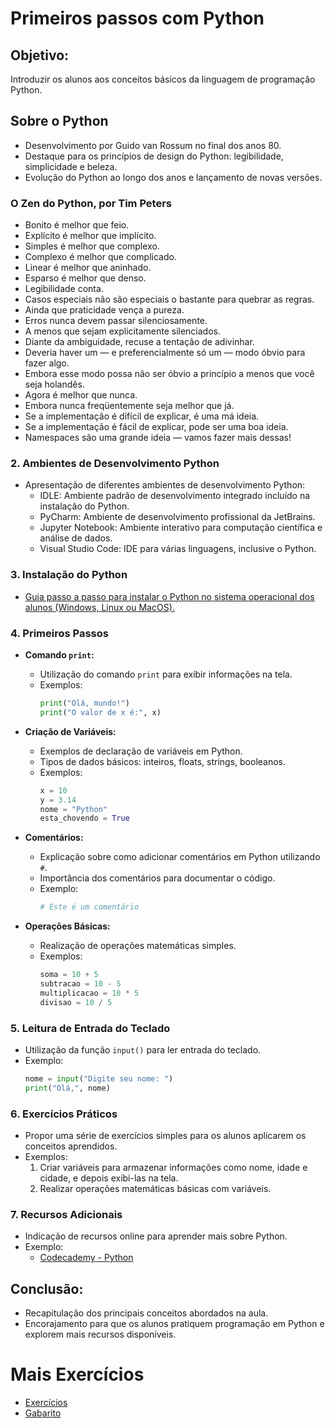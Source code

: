 # Primeiros passos com Python

## Objetivo:
Introduzir os alunos aos conceitos básicos da linguagem de programação Python.

## Sobre o Python
- Desenvolvimento por Guido van Rossum no final dos anos 80.
- Destaque para os princípios de design do Python: legibilidade, simplicidade e beleza.
- Evolução do Python ao longo dos anos e lançamento de novas versões.

### O Zen do Python, por Tim Peters
- Bonito é melhor que feio.
- Explícito é melhor que implícito.
- Simples é melhor que complexo.
- Complexo é melhor que complicado.
- Linear é melhor que aninhado.
- Esparso é melhor que denso.
- Legibilidade conta.
- Casos especiais não são especiais o bastante para quebrar as regras.
- Ainda que praticidade vença a pureza.
- Erros nunca devem passar silenciosamente.
- A menos que sejam explicitamente silenciados.
- Diante da ambiguidade, recuse a tentação de adivinhar.
- Deveria haver um — e preferencialmente só um — modo óbvio para fazer algo.
- Embora esse modo possa não ser óbvio a princípio a menos que você seja holandês.
- Agora é melhor que nunca.
- Embora nunca freqüentemente seja melhor que já.
- Se a implementação é difícil de explicar, é uma má ideia.
- Se a implementação é fácil de explicar, pode ser uma boa ideia.
- Namespaces são uma grande ideia — vamos fazer mais dessas!


### 2. Ambientes de Desenvolvimento Python
   - Apresentação de diferentes ambientes de desenvolvimento Python:
     - IDLE: Ambiente padrão de desenvolvimento integrado incluído na instalação do Python.
     - PyCharm: Ambiente de desenvolvimento profissional da JetBrains.
     - Jupyter Notebook: Ambiente interativo para computação científica e análise de dados.
     - Visual Studio Code: IDE para várias linguagens, inclusive o Python.

### 3. Instalação do Python
   - [Guia passo a passo para instalar o Python no sistema operacional dos alunos (Windows, Linux ou MacOS).](../../../instalando_o_python3_e_o_ide/README.md)

### 4. Primeiros Passos
   - **Comando `print`:**
     - Utilização do comando `print` para exibir informações na tela.
     - Exemplos:
       ```python
       print("Olá, mundo!")
       print("O valor de x é:", x)
       ```
       
   - **Criação de Variáveis:**
     - Exemplos de declaração de variáveis em Python.
     - Tipos de dados básicos: inteiros, floats, strings, booleanos.
     - Exemplos:
       ```python
       x = 10
       y = 3.14
       nome = "Python"
       esta_chovendo = True
       ```

   - **Comentários:**
     - Explicação sobre como adicionar comentários em Python utilizando `#`.
     - Importância dos comentários para documentar o código.
     - Exemplo:
       ```python
       # Este é um comentário
       ```

   - **Operações Básicas:**
     - Realização de operações matemáticas simples.
     - Exemplos:
       ```python
       soma = 10 + 5
       subtracao = 10 - 5
       multiplicacao = 10 * 5
       divisao = 10 / 5
       ```

### 5. Leitura de Entrada do Teclado
   - Utilização da função `input()` para ler entrada do teclado.
   - Exemplo:
     ```python
     nome = input("Digite seu nome: ")
     print("Olá,", nome)
     ```

### 6. Exercícios Práticos
   - Propor uma série de exercícios simples para os alunos aplicarem os conceitos aprendidos.
   - Exemplos:
     1. Criar variáveis para armazenar informações como nome, idade e cidade, e depois exibi-las na tela.
     2. Realizar operações matemáticas básicas com variáveis.

### 7. Recursos Adicionais
   - Indicação de recursos online para aprender mais sobre Python.
   - Exemplo: 
     - [Codecademy - Python](https://www.codecademy.com/learn/learn-python-3)

## Conclusão:
   - Recapitulação dos principais conceitos abordados na aula.
   - Encorajamento para que os alunos pratiquem programação em Python e explorem mais recursos disponíveis.

# Mais Exercícios
- [Exercícios](exercicios/README.md) 
- [Gabarito](gabarito/README.md)
